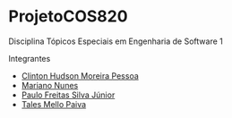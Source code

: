 # ProjetoCOS820
Disciplina Tópicos Especiais em Engenharia de Software 1

Integrantes

- [Clinton Hudson Moreira Pessoa](https://github.com/Clintonhud)
- [Mariano Nunes](https://github.com/marianonuness)
- [Paulo Freitas Silva Júnior](https://github.com/paulofsj)
- [Tales Mello Paiva](https://github.com/talesmp)
